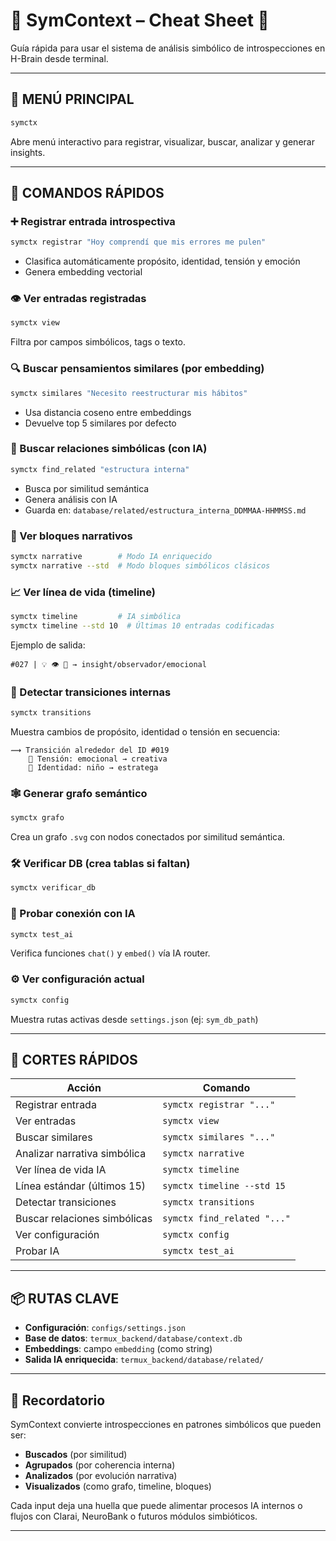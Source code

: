 # 🧠 SymContext – Cheat Sheet 🧾

Guía rápida para usar el sistema de análisis simbólico de introspecciones en H-Brain desde terminal.

---

## 🧭 MENÚ PRINCIPAL

```bash
symctx
```

Abre menú interactivo para registrar, visualizar, buscar, analizar y generar insights.

---

## 🚀 COMANDOS RÁPIDOS

### ➕ Registrar entrada introspectiva

```bash
symctx registrar "Hoy comprendí que mis errores me pulen"
```

- Clasifica automáticamente propósito, identidad, tensión y emoción
- Genera embedding vectorial

### 👁️ Ver entradas registradas

```bash
symctx view
```

Filtra por campos simbólicos, tags o texto.

### 🔍 Buscar pensamientos similares (por embedding)

```bash
symctx similares "Necesito reestructurar mis hábitos"
```

- Usa distancia coseno entre embeddings
- Devuelve top 5 similares por defecto

### 🧵 Buscar relaciones simbólicas (con IA)

```bash
symctx find_related "estructura interna"
```

- Busca por similitud semántica
- Genera análisis con IA
- Guarda en: `database/related/estructura_interna_DDMMAA-HHMMSS.md`

### 🧱 Ver bloques narrativos

```bash
symctx narrative        # Modo IA enriquecido
symctx narrative --std  # Modo bloques simbólicos clásicos
```

### 📈 Ver línea de vida (timeline)

```bash
symctx timeline         # IA simbólica
symctx timeline --std 10  # Últimas 10 entradas codificadas
```

Ejemplo de salida:
```
#027 | 💡 👁️ 💓 → insight/observador/emocional
```

### 🚧 Detectar transiciones internas

```bash
symctx transitions
```

Muestra cambios de propósito, identidad o tensión en secuencia:

```
⟿ Transición alrededor del ID #019
    💢 Tensión: emocional → creativa
    👤 Identidad: niño → estratega
```

### 🕸️ Generar grafo semántico

```bash
symctx grafo
```

Crea un grafo `.svg` con nodos conectados por similitud semántica.

### 🛠️ Verificar DB (crea tablas si faltan)

```bash
symctx verificar_db
```

### 🧪 Probar conexión con IA

```bash
symctx test_ai
```

Verifica funciones `chat()` y `embed()` vía IA router.

### ⚙️ Ver configuración actual

```bash
symctx config
```

Muestra rutas activas desde `settings.json` (ej: `sym_db_path`)

---

## 🧩 CORTES RÁPIDOS

| Acción                       | Comando                     |
|------------------------------|-----------------------------|
| Registrar entrada            | `symctx registrar "..."`    |
| Ver entradas                 | `symctx view`               |
| Buscar similares             | `symctx similares "..."`    |
| Analizar narrativa simbólica | `symctx narrative`          |
| Ver línea de vida IA         | `symctx timeline`           |
| Línea estándar (últimos 15)  | `symctx timeline --std 15`  |
| Detectar transiciones        | `symctx transitions`        |
| Buscar relaciones simbólicas | `symctx find_related "..."` |
| Ver configuración            | `symctx config`             |
| Probar IA                    | `symctx test_ai`            |

---

## 📦 RUTAS CLAVE

- **Configuración**: `configs/settings.json`
- **Base de datos**: `termux_backend/database/context.db`
- **Embeddings**: campo `embedding` (como string)
- **Salida IA enriquecida**: `termux_backend/database/related/`

---

## 💬 Recordatorio

SymContext convierte introspecciones en patrones simbólicos que pueden ser:

- **Buscados** (por similitud)
- **Agrupados** (por coherencia interna)
- **Analizados** (por evolución narrativa)
- **Visualizados** (como grafo, timeline, bloques)

Cada input deja una huella que puede alimentar procesos IA internos o flujos con Clarai, NeuroBank o futuros módulos simbióticos.

---
